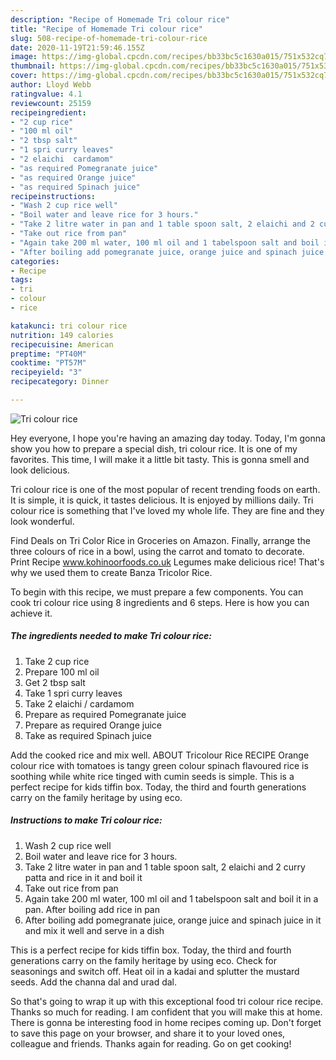 ```yaml
---
description: "Recipe of Homemade Tri colour rice"
title: "Recipe of Homemade Tri colour rice"
slug: 508-recipe-of-homemade-tri-colour-rice
date: 2020-11-19T21:59:46.155Z
image: https://img-global.cpcdn.com/recipes/bb33bc5c1630a015/751x532cq70/tri-colour-rice-recipe-main-photo.jpg
thumbnail: https://img-global.cpcdn.com/recipes/bb33bc5c1630a015/751x532cq70/tri-colour-rice-recipe-main-photo.jpg
cover: https://img-global.cpcdn.com/recipes/bb33bc5c1630a015/751x532cq70/tri-colour-rice-recipe-main-photo.jpg
author: Lloyd Webb
ratingvalue: 4.1
reviewcount: 25159
recipeingredient:
- "2 cup rice"
- "100 ml oil"
- "2 tbsp salt"
- "1 spri curry leaves"
- "2 elaichi  cardamom"
- "as required Pomegranate juice"
- "as required Orange juice"
- "as required Spinach juice"
recipeinstructions:
- "Wash 2 cup rice well"
- "Boil water and leave rice for 3 hours."
- "Take 2 litre water in pan and 1 table spoon salt, 2 elaichi and 2 curry patta and rice in it and boil it"
- "Take out rice from pan"
- "Again take 200 ml water, 100 ml oil and 1 tabelspoon salt and boil it in a pan. After boiling add rice in pan"
- "After boiling add pomegranate juice, orange juice and spinach juice in it and mix it well and serve in a dish"
categories:
- Recipe
tags:
- tri
- colour
- rice

katakunci: tri colour rice 
nutrition: 149 calories
recipecuisine: American
preptime: "PT40M"
cooktime: "PT57M"
recipeyield: "3"
recipecategory: Dinner

---
```



![Tri colour rice](https://img-global.cpcdn.com/recipes/bb33bc5c1630a015/751x532cq70/tri-colour-rice-recipe-main-photo.jpg)

Hey everyone, I hope you're having an amazing day today. Today, I'm gonna show you how to prepare a special dish, tri colour rice. It is one of my favorites. This time, I will make it a little bit tasty. This is gonna smell and look delicious.

Tri colour rice is one of the most popular of recent trending foods on earth. It is simple, it is quick, it tastes delicious. It is enjoyed by millions daily. Tri colour rice is something that I've loved my whole life. They are fine and they look wonderful.

Find Deals on Tri Color Rice in Groceries on Amazon. Finally, arrange the three colours of rice in a bowl, using the carrot and tomato to decorate. Print Recipe www.kohinoorfoods.co.uk Legumes make delicious rice! That&#39;s why we used them to create Banza Tricolor Rice.


To begin with this recipe, we must prepare a few components. You can cook tri colour rice using 8 ingredients and 6 steps. Here is how you can achieve it.

<!--inarticleads1-->

##### The ingredients needed to make Tri colour rice:

1. Take 2 cup rice
1. Prepare 100 ml oil
1. Get 2 tbsp salt
1. Take 1 spri curry leaves
1. Take 2 elaichi / cardamom
1. Prepare as required Pomegranate juice
1. Prepare as required Orange juice
1. Take as required Spinach juice


Add the cooked rice and mix well. ABOUT Tricolour Rice RECIPE Orange colour rice with tomatoes is tangy green colour spinach flavoured rice is soothing while white rice tinged with cumin seeds is simple. This is a perfect recipe for kids tiffin box. Today, the third and fourth generations carry on the family heritage by using eco. 

<!--inarticleads2-->

##### Instructions to make Tri colour rice:

1. Wash 2 cup rice well
1. Boil water and leave rice for 3 hours.
1. Take 2 litre water in pan and 1 table spoon salt, 2 elaichi and 2 curry patta and rice in it and boil it
1. Take out rice from pan
1. Again take 200 ml water, 100 ml oil and 1 tabelspoon salt and boil it in a pan. After boiling add rice in pan
1. After boiling add pomegranate juice, orange juice and spinach juice in it and mix it well and serve in a dish


This is a perfect recipe for kids tiffin box. Today, the third and fourth generations carry on the family heritage by using eco. Check for seasonings and switch off. Heat oil in a kadai and splutter the mustard seeds. Add the channa dal and urad dal. 

So that's going to wrap it up with this exceptional food tri colour rice recipe. Thanks so much for reading. I am confident that you will make this at home. There is gonna be interesting food in home recipes coming up. Don't forget to save this page on your browser, and share it to your loved ones, colleague and friends. Thanks again for reading. Go on get cooking!
